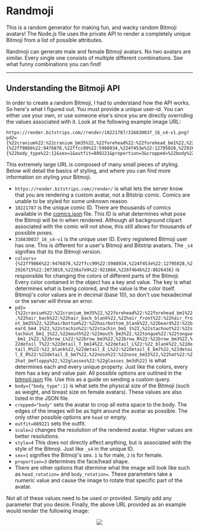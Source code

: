 # Randmoji
This is a random generator for making fun, and wacky random Bitmoji avatars! The Node.js file uses the private API to render a completely unique Bitmoji from a list of possible attributes.

Randmoji can generate male and female Bitmoji avatars. No two avatars are similar. Every single one consists of multiple different combinations. See what funny combinations you can find!

---

## Understanding the Bitmoji API

In order to create a random Bitmoji, I had to understand how the API works. So here's what I figured out. You must provide a unique user-id. You can either use your own, or use someone else's since you are directly overriding the values associated with it. Look at the following example image URL:

```
https://render.bitstrips.com//render/10221787/316830037_16_s4-v1.png?pd2={%22cranium%22:%22cranium_bm35%22,%22forehead%22:%22forehead_bm1%22,%22hair_back%22:%22hair_back_blank%22,%22hair_front%22:%22hair_front_bm35%22,%22hairbottom%22:%22hairbottom_blank%22,%22beard%22:%22beard_bm4_1%22,%22stachin%22:%22stachin_bm1_1%22,%22stachout%22:%22stachout_bm1_1%22,%22mouth%22:%22mouth_bm3%22,%22tongue%22:%22tongue_bm1_1%22,%22brow_L%22:%22brow_bm3%22,%22brow_R%22:%22brow_bm3%22,%22detail_T%22:%22detail_T_bm14%22,%22detail_L%22:%22_blank%22,%22detail_R%22:%22_blank%22,%22detail_E_L%22:%22detail_E_bm7%22,%22detail_E_R%22:%22detail_E_bm7%22,%22nose%22:%22nose_bm15%22,%22hat%22:%22hat_bmfloppy%22,%22glasses%22:%22glasses_bm3d%22}&colours={%22ff9866%22:9476876,%22ffcc99%22:5988934,%224f453e%22:12795028,%22926715%22:2073019,%2236a7e9%22:921868,%226f4b4b%22:8626436}&body={%22body_type%22:1}&sex=1&outfit=889221&proportion=3&cropped=%22body%22&scale=2&style=4
```

This extremely large URL is composed of many small pieces of styling. Below will detail the basics of styling, and where you can find more information on styling your Bitmoji.
- `https://render.bitstrips.com//render/` is what lets the server know that you are rendering a custom avatar, not a Bitstrip comic. Comics are unable to be styled for some unknown reason.
- `10221787` is the unique comic ID. There are thousands of comics available in the [comics.json](comics.json) file. This ID is what determines what pose the Bitmoji will be in when rendered. Although all background clipart associated with the comic will not show, this still allows for thousands of possible poses.
- `316830037_16_s4-v1` is the unique user ID. Every registered Bitmoji user has one. This is different for a user's Bitmoji and Bitstrip avatars. The `_s4` signifies that its the Bitmoji version.
- `colours={%22ff9866%22:9476876,%22ffcc99%22:5988934,%224f453e%22:12795028,%22926715%22:2073019,%2236a7e9%22:921868,%226f4b4b%22:8626436}` is responsible for changing the colors of different parts of the Bitmoji. Every color contained in the object has a key and value. The key is what determines what is being colored, and the value is the color itself. Bitmoji's color values are in decimal (base 10), so don't use hexadecimal or the server will throw an error.
- `pd2={%22cranium%22:%22cranium_bm35%22,%22forehead%22:%22forehead_bm1%22,%22hair_back%22:%22hair_back_blank%22,%22hair_front%22:%22hair_front_bm35%22,%22hairbottom%22:%22hairbottom_blank%22,%22beard%22:%22beard_bm4_1%22,%22stachin%22:%22stachin_bm1_1%22,%22stachout%22:%22stachout_bm1_1%22,%22mouth%22:%22mouth_bm3%22,%22tongue%22:%22tongue_bm1_1%22,%22brow_L%22:%22brow_bm3%22,%22brow_R%22:%22brow_bm3%22,%22detail_T%22:%22detail_T_bm14%22,%22detail_L%22:%22_blank%22,%22detail_R%22:%22_blank%22,%22detail_E_L%22:%22detail_E_bm7%22,%22detail_E_R%22:%22detail_E_bm7%22,%22nose%22:%22nose_bm15%22,%22hat%22:%22hat_bmfloppy%22,%22glasses%22:%22glasses_bm3d%22}` is what determines each and every unique property. Just like the colors, every item has a key and value pair. All possible options are outlined in the [bitmoji.json](bitmoji.json) file. Use this as a guide on sending a custom query.
- `body={"body_type":1}` is what sets the physical size of the Bitmoji (such as weight, and breast size on female avatars). These values are also listed in the JSON file.
- `cropped="body"` sets the avatar to crop all extra space to the body. The edges of the images will be as tight around the avatar as possible. The only other possible options are `head` or empty.
- `outfit=889221` sets the outfit.
- `scale=2` changes the resolution of the rendered avatar. Higher values are better resolutions.
- `style=4` This does not directly affect anything, but is associated with the style of the Bitmoji. Just like `_s4` in the unique ID.
- `sex=1` signifies the Bitmoji's sex. `1` is for male, `2` is for female.
- `proportion=3` determines the face/head shape.
- There are other options that dtermine what the image will look like such as `head_rotation=` and `body_rotation=`. These parameters take a numeric value and cause the image to rotate that specific part of the avatar.

Not all of these values need to be used or provided. Simply add any parameter that you desire. Finally, the above URL provided as an example would render the following image:
<p align="center">
<img src="https://render.bitstrips.com//render/10221787/316830037_16_s4-v1.png?pd2={%22cranium%22:%22cranium_bm35%22,%22forehead%22:%22forehead_bm1%22,%22hair_back%22:%22hair_back_blank%22,%22hair_front%22:%22hair_front_bm35%22,%22hairbottom%22:%22hairbottom_blank%22,%22beard%22:%22beard_bm4_1%22,%22stachin%22:%22stachin_bm1_1%22,%22stachout%22:%22stachout_bm1_1%22,%22mouth%22:%22mouth_bm3%22,%22tongue%22:%22tongue_bm1_1%22,%22brow_L%22:%22brow_bm3%22,%22brow_R%22:%22brow_bm3%22,%22detail_T%22:%22detail_T_bm14%22,%22detail_L%22:%22_blank%22,%22detail_R%22:%22_blank%22,%22detail_E_L%22:%22detail_E_bm7%22,%22detail_E_R%22:%22detail_E_bm7%22,%22nose%22:%22nose_bm15%22,%22hat%22:%22hat_bmfloppy%22,%22glasses%22:%22glasses_bm3d%22}&colours={%22ff9866%22:9476876,%22ffcc99%22:5988934,%224f453e%22:12795028,%22926715%22:2073019,%2236a7e9%22:921868,%226f4b4b%22:8626436}&body={%22body_type%22:1}&sex=1&outfit=889221&proportion=3&cropped=%22body%22&scale=2&style=4"/>
</p>
